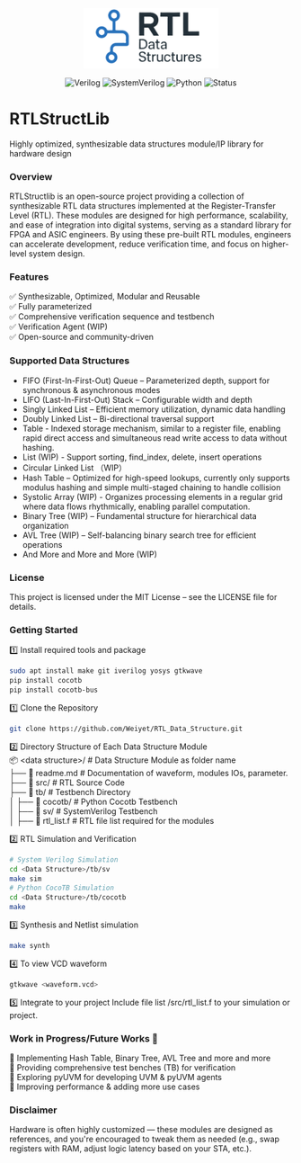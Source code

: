 <p align="center">
  <img src="./assets/RTLStructLib_logo.png" width="240""/>
</p>

<div align="center">
  
![Verilog](https://img.shields.io/badge/Verilog-IEEE_1364--2005-blue)
![SystemVerilog](https://img.shields.io/badge/SystemVerilog-IEEE_1800--2017-blue)
![Python](https://img.shields.io/badge/Python-3.8%2B-blue)
![Status](https://img.shields.io/badge/Status-In_Development-yellow)
  
</div>

# RTLStructLib
Highly optimized, synthesizable data structures module/IP library for hardware design

### Overview
RTLStructlib is an open-source project providing a collection of synthesizable RTL data structures implemented at the Register-Transfer Level (RTL). These modules are designed for high performance, scalability, and ease of integration into digital systems, serving as a standard library for FPGA and ASIC engineers.
By using these pre-built RTL modules, engineers can accelerate development, reduce verification time, and focus on higher-level system design.

### Features
✅ Synthesizable, Optimized, Modular and Reusable <br>
✅ Fully parameterized <br>
✅ Comprehensive verification sequence and testbench <br>
✅ Verification Agent (WIP) <br>
✅ Open-source and community-driven <br>

### Supported Data Structures
- FIFO (First-In-First-Out) Queue – Parameterized depth, support for synchronous & asynchronous modes <br>
- LIFO (Last-In-First-Out) Stack – Configurable width and depth <br>
- Singly Linked List – Efficient memory utilization, dynamic data handling <br>
- Doubly Linked List – Bi-directional traversal support <br>
- Table - Indexed storage mechanism, similar to a register file, enabling rapid direct access and simultaneous read write access to data without hashing. <br>
- List (WIP) - Support sorting, find_index, delete, insert operations <br>
- Circular Linked List （WIP） 
- Hash Table – Optimized for high-speed lookups, currently only supports modulus hashing and simple multi-staged chaining to handle collision <br>
- Systolic Array (WIP) - Organizes processing elements in a regular grid where data flows rhythmically, enabling parallel computation. <br>
- Binary Tree (WIP) – Fundamental structure for hierarchical data organization <br>
- AVL Tree (WIP) – Self-balancing binary search tree for efficient operations <br>
- And More and More and More (WIP)

### License
This project is licensed under the MIT License – see the LICENSE file for details.

### Getting Started
1️⃣ Install required tools and package 
``` bash  
sudo apt install make git iverilog yosys gtkwave
pip install cocotb
pip install cocotb-bus
```

1️⃣ Clone the Repository <br> 
``` bash  
git clone https://github.com/Weiyet/RTL_Data_Structure.git  
```

2️⃣ Directory Structure of Each Data Structure Module <br> 
📦 \<data structure>/    # Data Structure Module as folder name <br>
 ├── 📃 readme.md        # Documentation of waveform, modules IOs, parameter. <br>
 ├── 📂 src/             # RTL Source Code <br>
 ├── 📂 tb/              # Testbench Directory <br>
 │    ├── 📂 cocotb/     # Python Cocotb Testbench <br>
 │    ├── 📂 sv/         # SystemVerilog Testbench <br>
 │    ├── 📃 rtl_list.f  # RTL file list required for the modules <br>       

2️⃣ RTL Simulation and Verification
``` bash  
# System Verilog Simulation
cd <Data Structure>/tb/sv
make sim
# Python CocoTB Simulation
cd <Data Structure>/tb/cocotb
make
```     
3️⃣ Synthesis and Netlist simulation
``` bash  
make synth
```
4️⃣ To view VCD waveform 
``` bash  
gtkwave <waveform.vcd>
```
5️⃣ Integrate to your project
Include file list <Data structure>/src/rtl_list.f to your simulation or project.

### Work in Progress/Future Works 🚀
🔹 Implementing Hash Table, Binary Tree, AVL Tree and more and more <br>
🔹 Providing comprehensive test benches (TB) for verification <br>
🔹 Exploring pyUVM for developing UVM & pyUVM agents <br>
🔹 Improving performance & adding more use cases <br>

### Disclaimer 
Hardware is often highly customized — these modules are designed as references, and you're encouraged to tweak them as needed (e.g., swap registers with RAM, adjust logic latency based on your STA, etc.).


